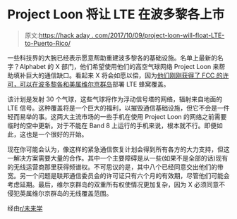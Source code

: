 # Project Loon 将让 LTE 在波多黎各上市

> 原文:[https://hack aday . com/2017/10/09/project-loon-will-float-LTE-to-Puerto-Rico/](https://hackaday.com/2017/10/09/project-loon-will-float-lte-to-puerto-rico/)

一些科技界的大腕已经表示愿意帮助重建波多黎各的基础设施。名单上最新的名字？Alphabet 的 X 部门，他们希望使用他们的高空气球网络 Project Loon 来帮助填补巨大的通信缺口。看起来 X 将会如愿以偿，因为[他们刚刚获得了 FCC 的许可，可以在波多黎各和美属维尔京群岛](https://9to5google.com/2017/10/06/alphabet-x-project-loon-puerto-rico/)部署 LTE 蜂窝覆盖。

该计划是发射 30 个气球，这些气球将作为浮动信号塔的网络，辐射来自地面的 LTE 信号。这种覆盖将是一个巨大的福利，以摧毁通信基础设施，但它不会是一件轻而易举的事。这两大主流市场的一些手机在使用 Project Loon 的网络之前需要临时的空中更新。对于不能在 Band 8 上运行的手机来说，根本就不行。即便如此，这也是一个很好的开始。

现在你可能会认为，像这样的紧急通信恢复计划会得到所有各方的大力支持，但这一解决方案需要大量的合作。其中一个主要障碍是从一些(如果不是全部的话)现有的无线运营商那里获得频谱权。不可思议的是，其中八个已经同意交出他们的带宽。另一个问题是联邦通信委员会的许可证只有六个月的有效期，尽管他们可能会考虑延期。最后，维尔京群岛的双重所有权使情况更加复杂，因为 X 必须同意不侵犯英属维尔京群岛的无线覆盖范围。

经由[r/未来学](https://www.reddit.com/r/Futurology/comments/74sme1/alphabets_project_loon_authorized_to_deploy/)